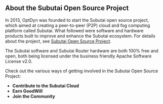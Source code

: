 ## About the Subutai Open Source Project

In 2013, OptDyn was founded to start the Subutai open source project, which aimed at creating a peer-to-peer (P2P) cloud and fog computing platform called Subutai. What followed were software and hardware products built to improve and enhance the Subutai ecosystem. For details about the project, see [Subutai Open Source Project](https://docs.subutai.io/About.html#subutai-the-open-source-project).

<timeline image here>

The Subutai software and Subutai Router hardware are both 100% free and open, both being licensed under the business friendly Apache Software License v2.0. 

Check out the various ways of getting involved in the Subutai Open Source Project:
- **Contribute to the Subutai Cloud**
- **Earn GoodWill**
- **Join the Community**





